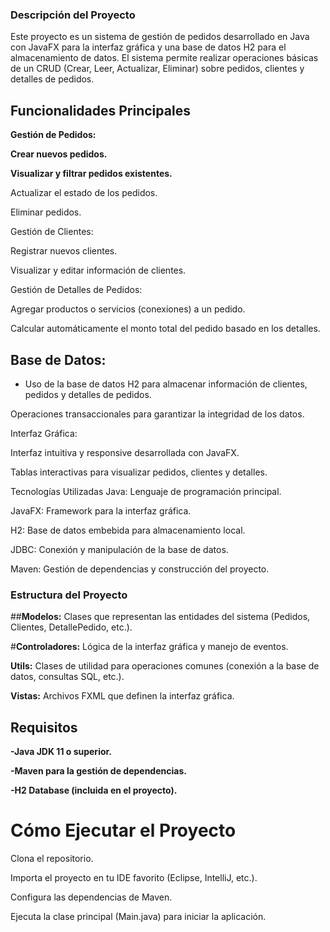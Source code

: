 ### Descripción del Proyecto
Este proyecto es un sistema de gestión de pedidos desarrollado en Java con JavaFX para la interfaz gráfica y una base de datos H2 para el almacenamiento de datos. El sistema permite realizar operaciones básicas de un CRUD (Crear, Leer, Actualizar, Eliminar) sobre pedidos, clientes y detalles de pedidos.

## Funcionalidades Principales
**Gestión de Pedidos:**

**Crear nuevos pedidos.**

**Visualizar y filtrar pedidos existentes.**

Actualizar el estado de los pedidos.

Eliminar pedidos.

Gestión de Clientes:

Registrar nuevos clientes.

Visualizar y editar información de clientes.

Gestión de Detalles de Pedidos:

Agregar productos o servicios (conexiones) a un pedido.

Calcular automáticamente el monto total del pedido basado en los detalles.

## Base de Datos:

- Uso de la base de datos H2 para almacenar información de clientes, pedidos y detalles de pedidos.

Operaciones transaccionales para garantizar la integridad de los datos.

Interfaz Gráfica:

Interfaz intuitiva y responsive desarrollada con JavaFX.

Tablas interactivas para visualizar pedidos, clientes y detalles.

Tecnologías Utilizadas
Java: Lenguaje de programación principal.

JavaFX: Framework para la interfaz gráfica.

H2: Base de datos embebida para almacenamiento local.

JDBC: Conexión y manipulación de la base de datos.

Maven: Gestión de dependencias y construcción del proyecto.

### Estructura del Proyecto
##**Modelos:** Clases que representan las entidades del sistema (Pedidos, Clientes, DetallePedido, etc.).

#**Controladores:** Lógica de la interfaz gráfica y manejo de eventos.

**Utils:** Clases de utilidad para operaciones comunes (conexión a la base de datos, consultas SQL, etc.).

**Vistas:** Archivos FXML que definen la interfaz gráfica.

## Requisitos
**-Java JDK 11 o superior.**

**-Maven para la gestión de dependencias.**

**-H2 Database (incluida en el proyecto).**

# Cómo Ejecutar el Proyecto
Clona el repositorio.

Importa el proyecto en tu IDE favorito (Eclipse, IntelliJ, etc.).

Configura las dependencias de Maven.

Ejecuta la clase principal (Main.java) para iniciar la aplicación.
